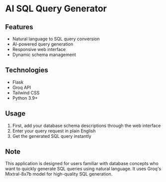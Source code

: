 # AI SQL Query Generator

## Features

- Natural language to SQL query conversion
- AI-powered query generation
- Responsive web interface
- Dynamic schema management

## Technologies

- Flask
- Groq API
- Tailwind CSS
- Python 3.9+


## Usage
1. First, add your database schema descriptions through the web interface
2. Enter your query request in plain English
3. Get the generated SQL query instantly

## Note
This application is designed for users familiar with database concepts who want to quickly generate SQL queries using natural language. It uses Groq's Mixtral-8x7b model for high-quality SQL generation.
